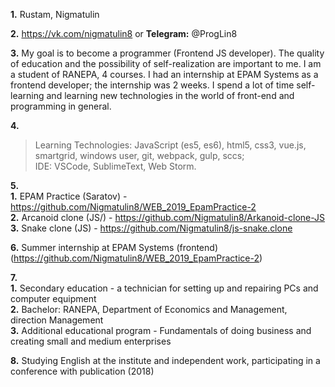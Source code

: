 **1.** Rustam, Nigmatulin   
     
**2.** https://vk.com/nigmatulin8 or **Telegram:** @ProgLin8   
    
**3.** My goal is to become a programmer (Frontend JS developer). The quality of education and the possibility of self-realization are important to me. I am a student of RANEPA, 4 courses. I had an internship at EPAM Systems as a frontend developer; the internship was 2 weeks. I spend a lot of time self-learning and learning new technologies in the world of front-end and programming in general.   
   
**4.**    
>Learning Technologies: JavaScript (es5, es6), html5, css3, vue.js, smartgrid, windows user, git, webpack, gulp, sccs;       
>IDE: VSCode, SublimeText, Web Storm.       
   
**5.**    
         **1.** EPAM Practice (Saratov) - https://github.com/Nigmatulin8/WEB_2019_EpamPractice-2      
         **2.** Arcanoid clone (JS/) - https://github.com/Nigmatulin8/Arkanoid-clone-JS      
         **3.** Snake clone (JS) - https://github.com/Nigmatulin8/js-snake.clone      
   
**6.** Summer internship at EPAM Systems (frontend) (https://github.com/Nigmatulin8/WEB_2019_EpamPractice-2) 
   
**7.**    
         **1.** Secondary education - a technician for setting up and repairing PCs and computer equipment      
         **2.** Bachelor: RANEPA, Department of Economics and Management, direction Management      
         **3.** Additional educational program - Fundamentals of doing business and creating small and medium enterprises     
          
**8.** Studying English at the institute and independent work, participating in a conference with publication (2018)    
